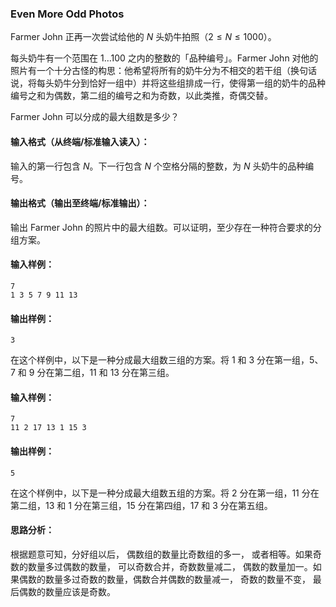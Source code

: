 ### Even More Odd Photos

Farmer John 正再一次尝试给他的 $N$ 头奶牛拍照（$2≤N≤1000$）。

每头奶牛有一个范围在 $1…100$ 之内的整数的「品种编号」。Farmer John 对他的照片有一个十分古怪的构思：他希望将所有的奶牛分为不相交的若干组（换句话说，将每头奶牛分到恰好一组中）并将这些组排成一行，使得第一组的奶牛的品种编号之和为偶数，第二组的编号之和为奇数，以此类推，奇偶交替。

Farmer John 可以分成的最大组数是多少？

#### 输入格式（从终端/标准输入读入）：

输入的第一行包含 $N$。下一行包含 $N$ 个空格分隔的整数，为 $N$ 头奶牛的品种编号。

#### 输出格式（输出至终端/标准输出）：

输出 Farmer John 的照片中的最大组数。可以证明，至少存在一种符合要求的分组方案。

#### 输入样例：

```
7
1 3 5 7 9 11 13
```

#### 输出样例：

```
3
```

在这个样例中，以下是一种分成最大组数三组的方案。将 1 和 3 分在第一组，5、7 和 9 分在第二组，11 和 13 分在第三组。

#### 输入样例：

```
7
11 2 17 13 1 15 3
```

#### 输出样例：

```
5
```

在这个样例中，以下是一种分成最大组数五组的方案。将 2 分在第一组，11 分在第二组，13 和 1 分在第三组，15 分在第四组，17 和 3 分在第五组。

#### 思路分析：

根据题意可知，分好组以后， 偶数组的数量比奇数组的多一， 或者相等。如果奇数的数量多过偶数的数量， 可以奇数合并，奇数数量减二， 偶数的数量加一。如果偶数的数量多过奇数的数量，偶数合并偶数的数量减一， 奇数的数量不变， 最后偶数的数量应该是奇数。